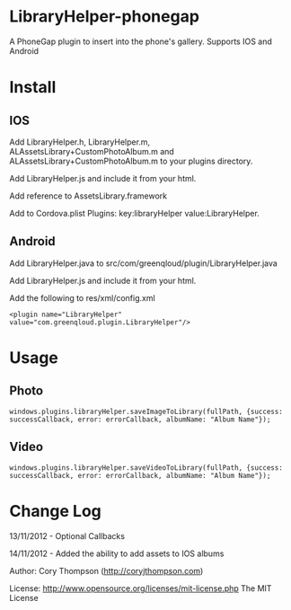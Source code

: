 LibraryHelper-phonegap
======================

A PhoneGap plugin to insert into the phone's gallery. Supports IOS and Android

Install
=======

IOS
---
Add LibraryHelper.h, LibraryHelper.m, ALAssetsLibrary+CustomPhotoAlbum.m and ALAssetsLibrary+CustomPhotoAlbum.m to your plugins directory.

Add LibraryHelper.js and include it from your html.

Add reference to AssetsLibrary.framework

Add to Cordova.plist Plugins: key:libraryHelper value:LibraryHelper.

Android
-------
Add LibraryHelper.java to src/com/greenqloud/plugin/LibraryHelper.java

Add LibraryHelper.js and include it from your html.

Add the following to res/xml/config.xml

	<plugin name="LibraryHelper" value="com.greenqloud.plugin.LibraryHelper"/>


Usage
=====
Photo
-----
	windows.plugins.libraryHelper.saveImageToLibrary(fullPath, {success: successCallback, error: errorCallback, albumName: "Album Name"}); 
Video
-----
	windows.plugins.libraryHelper.saveVideoToLibrary(fullPath, {success: successCallback, error: errorCallback, albumName: "Album Name"});

Change Log
==========
13/11/2012 - Optional Callbacks

14/11/2012 - Added the ability to add assets to IOS albums

Author: Cory Thompson (http://coryjthompson.com)

License: http://www.opensource.org/licenses/mit-license.php The MIT License